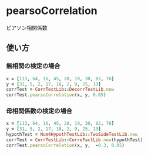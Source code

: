 pearsoCorrelation
=================
ピアソン相関係数

## 使い方
### 無相関の検定の場合

```ruby
x = [113, 64, 16, 45, 28, 19, 30, 82, 76]
y = [31, 5, 2, 17, 18, 2, 9, 25, 13]
corrTest = CorrTestLib::DecorrTestLib.new
corrTest.pearsoCorrelation(x, y, 0.05)
```

### 母相関係数の検定の場合

```ruby
x = [113, 64, 16, 45, 28, 19, 30, 82, 76]
y = [31, 5, 2, 17, 18, 2, 9, 25, 13]
hypothTest = Num4HypothTestLib::TwoSideTestLib.new
corrTest = CorrTestLib::CorreFactLib.new(hypothTest)
corrTest.pearsoCorrelation(x, y,  -0.3, 0.05)
```


